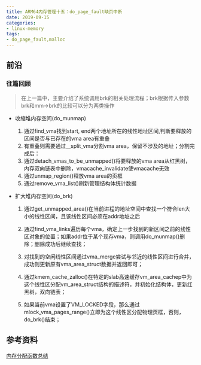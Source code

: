 ```yaml
---
title: ARM64内存管理十五：do_page_fault缺页中断
date: 2019-09-15
categories:
- linux-memory
tags:
- do_page_fault,malloc
---
```


## 前沿

### 往篇回顾

>在上一篇中，主要介绍了系统调用brk的相关处理流程；brk根据传入参数brk和mm->brk的比较可以分为两类操作

* 收缩堆内存空间(do_munmap)

	1. 通过find_vma找到start, end两个地址所在的线性地址区间,判断要释放的区间是否与已存在的vma area有重叠
	2. 有重叠则需要通过__split_vma分割vma area，保留不涉及的地址；分割完成后：
	3. 通过detach_vmas_to_be_unmapped()将要释放的vma area从红黑树，内存双向链表中删除，vmacache_invalidate使vmacache无效
	4. 通过unmap_region()释放vma area的页框
	5. 通过remove_vma_list()刷新管理结构体统计数据

* 扩大堆内存空间(do_brk)

	1. 通过get_unmapped_area()在当前进程的地址空间中查找一个符合len大小的线性区间，且该线性区间必须在addr地址之后
	
	2. 通过find_vma_links遍历每个vma，确定上一步找到的新区间之前的线性区对象的位置；如果addr位于某个现存vma，则调用do_munmap()删除；删除成功后继续查找；
	
	3. 对找到的空闲线性区间通过vma_merge尝试与邻近的线性区间进行合并，成功则更新原有vma_area_struct数据并返回即可；
	
	4. 通过kmem_cache_zalloc()在特定的slab高速缓存vm_area_cachep中为这个线性区分配vm_area_struct结构的描述符，并初始化结构体，更新红黑树，双向链表；
	
	5. 如果当前vma设置了VM_LOCKED字段，那么通过mlock_vma_pages_range()立即为这个线性区分配物理页框，否则，do_brk()结束；
	
	
	
	
	
## 参考资料

[内存分配函数总结](https://www.cnblogs.com/arnoldlu/p/8251333.html)
